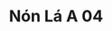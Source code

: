 ---
title: Nón Lá A 04
image_primary: img/non la a04.jpg
description: "One%20of%20the%20most%20distinctive%20signs%20from%20Vietnam%20is%20the%20hat%20used%20by%20women%20in%20the%20countryside%20to%20protect%20themselves%20from%20the%20sun%20and%20the%20rain%20and%20as%20a%20basket%20to%20carry%20food.%20N%F3n%20L%E1%20is%20the%20name%20used%20to%20describe%20this%20Vietnamese%20hat%20and%20it%20is%20also%20the%20name%20we%20selected%20for%20this%20lamp.%20This%20is%20the%20way%20we%20pay%20homage%20to%20its%20shape%20and%20centenary%20culture.%20The%20simplicity%20of%20this%20cone-shaped%20lamp%2C%20offers%20a%20lightweight%20and%20resistant%20structure%20with%20an%20avant-garde%20touch%20thanks%20to%20the%20decentralized%20light%20cavity.%20The%20lamp%u2019s%20hood%20is%20made%20out%20of%20aluminium%20and%20then%20platted%20or%20lacquered.%20The%20cast%20iron%20base%20of%20the%20lamp%20is%20angle%20shaped%2C%20which%20makes%20it%20look%20more%20rude%2C%20in%20contrast%20to%20its%20subtle%20cone-shaped%20shade.%20N%F3n%20L%E1%20fills%20the%20space%20with%20direct%20bottom%20light%20and%20includes%20a%20polycarbonate%20diffuser%20which%20hosts%20a%20dimming%20own-made%20led%20plate.%0A%0AProxy%20Dimmer%20Switch%20option%20available%0A%0A%0A%0A"
designer: Jorge Pensi
image_thumb: img/Non-La-03-Satin-Copper.jpg
href: https://www.bover.es/en/lamp/non-la-a-04/
tags: 
  - bover
  - Wall
  - Indoor
  - Table
  - Pendant
  - indoor-lamps
category: indoor-lamps
subtitle: 
manufacturer: Bover
slug: /manufacturers/bover/indoor-lamps/jorge-pensi-non-la-a-04
---